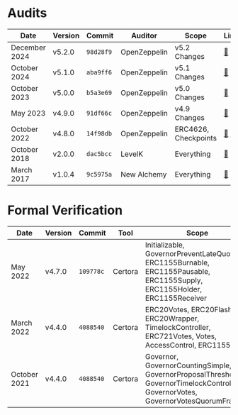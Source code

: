 # Audits

| Date          | Version | Commit    | Auditor      | Scope                | Links                                                       |
| ------------- | ------- | --------- | ------------ | -------------------- | ----------------------------------------------------------- |
| December 2024 | v5.2.0  | `98d28f9` | OpenZeppelin | v5.2 Changes         | [🔗](./2024-12-v5.2.pdf)                                    |
| October 2024  | v5.1.0  | `aba9ff6` | OpenZeppelin | v5.1 Changes         | [🔗](./2024-10-v5.1.pdf)                                    |
| October 2023  | v5.0.0  | `b5a3e69` | OpenZeppelin | v5.0 Changes         | [🔗](./2023-10-v5.0.pdf)                                    |
| May 2023      | v4.9.0  | `91df66c` | OpenZeppelin | v4.9 Changes         | [🔗](./2023-05-v4.9.pdf)                                    |
| October 2022  | v4.8.0  | `14f98db` | OpenZeppelin | ERC4626, Checkpoints | [🔗](./2022-10-ERC4626.pdf) [🔗](./2022-10-Checkpoints.pdf) |
| October 2018  | v2.0.0  | `dac5bcc` | LevelK       | Everything           | [🔗](./2018-10.pdf)                                         |
| March 2017    | v1.0.4  | `9c5975a` | New Alchemy  | Everything           | [🔗](./2017-03.md)                                          |

# Formal Verification

| Date         | Version | Commit    | Tool    | Scope                                                                                                                            | Links                                |
| ------------ | ------- | --------- | ------- | -------------------------------------------------------------------------------------------------------------------------------- | ------------------------------------ |
| May 2022     | v4.7.0  | `109778c` | Certora | Initializable, GovernorPreventLateQuorum, ERC1155Burnable, ERC1155Pausable, ERC1155Supply, ERC1155Holder, ERC1155Receiver        | [🔗](../certora/reports/2022-05.pdf) |
| March 2022   | v4.4.0  | `4088540` | Certora | ERC20Votes, ERC20FlashMint, ERC20Wrapper, TimelockController, ERC721Votes, Votes, AccessControl, ERC1155                         | [🔗](../certora/reports/2022-03.pdf) |
| October 2021 | v4.4.0  | `4088540` | Certora | Governor, GovernorCountingSimple, GovernorProposalThreshold, GovernorTimelockControl, GovernorVotes, GovernorVotesQuorumFraction | [🔗](../certora/reports/2021-10.pdf) |

